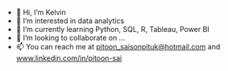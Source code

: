 - 👋 Hi, I’m Kelvin
- 👀 I’m interested in data analytics
- 🌱 I’m currently learning Python, SQL, R, Tableau, Power BI
- 💞️ I’m looking to collaborate on ...
- 📫 You can reach me at pitoon_saisonpituk@hotmail.com and www.linkedin.com/in/pitoon-sai

<!---
Pitoon-sai/Pitoon-sai is a ✨ special ✨ repository because its `README.md` (this file) appears on your GitHub profile.
You can click the Preview link to take a look at your changes.
--->

